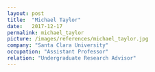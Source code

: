 ```yaml
---
layout: post
title:  "Michael Taylor"
date:   2017-12-17 
permalink: michael_taylor
picture: /images/references/michael_taylor.jpg
company: "Santa Clara University"
occupation: "Assistant Professor"
relation: "Undergraduate Research Advisor"
---
```



